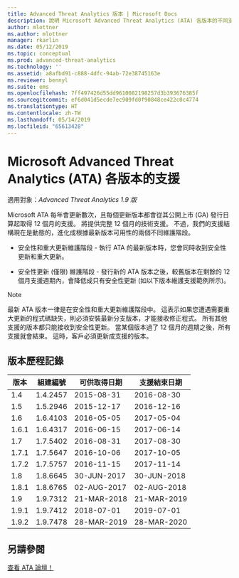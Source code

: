 ```yaml
---
title: Advanced Threat Analytics 版本 | Microsoft Docs
description: 說明 Microsoft Advanced Threat Analytics (ATA) 各版本的不同支援選項。
author: mlottner
ms.author: mlottner
manager: rkarlin
ms.date: 05/12/2019
ms.topic: conceptual
ms.prod: advanced-threat-analytics
ms.technology: ''
ms.assetid: a8afbd91-c888-4dfc-94ab-72e38745163e
ms.reviewer: bennyl
ms.suite: ems
ms.openlocfilehash: 7ff497426d55dd9610082198257d3b393676385f
ms.sourcegitcommit: ef6d041d5ecde7ec909fd0f90848ce422c0c4774
ms.translationtype: HT
ms.contentlocale: zh-TW
ms.lasthandoff: 05/14/2019
ms.locfileid: "65613428"
---
```

# <a name="support-for-microsoft-advanced-threat-analytics-ata-versions"></a>Microsoft Advanced Threat Analytics (ATA) 各版本的支援


適用對象：*Advanced Threat Analytics 1.9 版*

Microsoft ATA 每年會更新數次，且每個更新版本都會從其公開上市 (GA) 發行日算起取得 12 個月的支援。 將提供完整 12 個月的技術支援。 不過，我們的支援結構現在是動態的，進化成根據最新版本可用性的兩個不同維護階段。

-   安全性和重大更新維護階段 - 執行 ATA 的最新版本時，您會同時收到安全性更新和重大更新。

-   安全性更新 (僅限) 維護階段 - 發行新的 ATA 版本之後，較舊版本在剩餘的 12 個月支援週期內，會降低成只有安全性更新 (如以下版本維護支援範例所示)。
 
> [!Note]
> 最新 ATA 版本一律是在安全性和重大更新維護階段中。 這表示如果您遭遇需要重大更新的程式碼缺失，則必須安裝最新分支版本，才能接收修正程式。 所有其他支援的版本都只能接收到安全性更新。 當某個版本過了 12 個月的週期之後，所有支援就會結束。 這時，客戶必須更新成支援的版本。

## <a name="version-history"></a>版本歷程記錄

|版本|組建編號|可供取得日期|支援結束日期|
|----|----|----|----|
|1.4|1.4.2457|2015-08-31|2016-08-30|
|1.5|1.5.2946|2015-12-17|2016-12-16|
|1.6|1.6.4103|2016-05-05|2017-05-04|
|1.6.1|1.6.4317|2016-06-15|2017-06-14|
|1.7|1.7.5402|2016-08-31|2017-08-30|
|1.7.1|1.7.5647|2016-10-06|2017-10-05|
|1.7.2|1.7.5757|2016-11-15|2017-11-14|
|1.8|1.8.6645|30-JUN-2017|30-JUN-2018|
|1.8.1|1.8.6765|02-AUG-2017|02-AUG-2018|
|1.9|1.9.7312|21-MAR-2018|21-MAR-2019|
|1.9.1|1.9.7412|2018-07-01|2019-07-01|
|1.9.2|1.9.7478|28-MAR-2019|28-MAR-2020|



## <a name="see-also"></a>另請參閱
[查看 ATA 論壇！](https://social.technet.microsoft.com/Forums/security/home?forum=mata)
